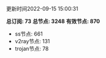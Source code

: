 更新时间2022-09-15 15:00:31

**总订阅: 73**
**总节点: 3248**
**有效节点: 870**
- ss节点: 661
- v2ray节点: 131
- trojan节点: 78

